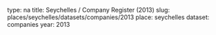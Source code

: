 type: na
title: Seychelles / Company Register (2013)
slug: places/seychelles/datasets/companies/2013
place: seychelles
dataset: companies
year: 2013
